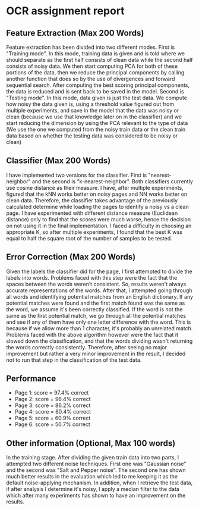 # OCR assignment report

## Feature Extraction (Max 200 Words)
Feature extraction has been divided into two different modes.
First is "Training mode". In this mode, training data is given and is told where
we should separate as the first half consists of clean data while the second half
consists of noisy data. We then start computing PCA for both of these portions of
the data, then we reduce the principal components by calling another function that
does so by the use of divergences and forward sequential search. After computing
the best scoring principal components, the data is reduced and is sent back to be
saved in the model. Second is "Testing mode". In this mode, data given is just the
test data. We compute how noisy the data given is, using a threshold value figured
out from multiple experiments, and save in the model that the data was noisy or
clean (because we use that knowledge later on in the classifier) and we start
reducing the dimension by using the PCA relevant to the type of data (We use
the one we computed from the noisy train data or the clean train data based
on whether the testing data was considered to be noisy or clean)

## Classifier (Max 200 Words)
I have implemented two versions for the classifier. First is "nearest-neighbor"
and the second is "k-nearest-neighbor". Both classifiers currently use cosine
distance as their measure. I have, after multiple experiments, figured that the
kNN works better on noisy pages and NN works better on clean data. Therefore,
the classifier takes advantage of the previously calculated determine while
loading the pages to identify a noisy vs a clean page. I have experimented with
different distance measure (Euclidean distance) only to find that the scores were
much worse, hence the decision on not using it in the final implementation.
I faced a difficulty in choosing an appropriate K, so after multiple experiments,
I found that the best K was equal to half the square root of the number
of samples to be tested.

## Error Correction (Max 200 Words)
Given the labels the classifier did for the page, I first attempted to divide
the labels into words. Problems faced with this step were the fact that the
spaces between the words weren’t consistent. So, results weren't always accurate
representations of the words. After that, I attempted going through all words
and identifying potential matches from an English dictionary. If any potential
matches were found and the first match found was the same as the word, we assume
it's been correctly classified. If the word is not the same as the first
potential match, we go through all the potential matches and see if any of them
have only one letter difference with the word. This is because if we allow more
than 1 character, it's probably an unrelated match. Problems faced with the above
algorithm however were the fact that it slowed down the classification, and that
the words dividing wasn't returning the words correctly consistently.
Therefore, after seeing no major improvement but rather a very minor
improvement in the result, I decided not to run that step in the
classification of the test data.

## Performance
- Page 1: score = 97.4% correct
- Page 2: score = 96.4% correct
- Page 3: score = 86.2% correct
- Page 4: score = 60.4% correct
- Page 5: score = 60.9% correct
- Page 6: score = 50.7% correct

## Other information (Optional, Max 100 words)
In the training stage. After dividing the given train data into two parts, I
attempted two different noise techniques. First one was "Gaussian noise" and the second
was "Salt and Pepper noise". The second one has shown much better results in the
evaluation which led to me keeping it as the default noise-applying mechanism.
In addition, when I retrieve the test data, if after analysis I determine it's noisy,
I apply a median filter to the data which after many experiments has shown to have an
improvement on the results.
